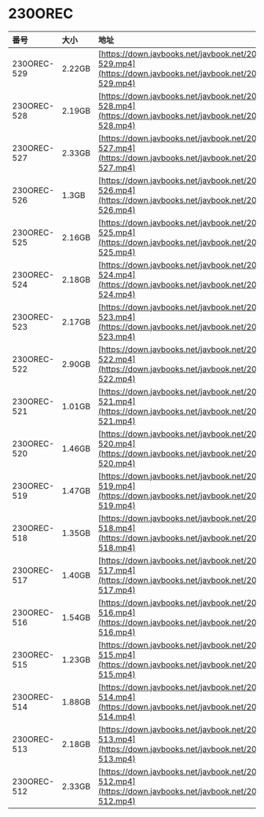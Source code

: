 # 230OREC

| 番号 | 大小 | 地址 |
| :--- | :--- | :--- |
| 230OREC-529 | 2.22GB | [https://down.javbooks.net/javbook.net/2020/06/23/230OREC-529.mp4](https://down.javbooks.net/javbook.net/2020/06/23/230OREC-529.mp4) |
| 230OREC-528 | 2.19GB | [https://down.javbooks.net/javbook.net/2020/06/23/230OREC-528.mp4](https://down.javbooks.net/javbook.net/2020/06/23/230OREC-528.mp4) |
| 230OREC-527 | 2.33GB | [https://down.javbooks.net/javbook.net/2020/06/23/230OREC-527.mp4](https://down.javbooks.net/javbook.net/2020/06/23/230OREC-527.mp4) |
| 230OREC-526 | 1.3GB | [https://down.javbooks.net/javbook.net/2020/06/23/230OREC-526.mp4](https://down.javbooks.net/javbook.net/2020/06/23/230OREC-526.mp4) |
| 230OREC-525 | 2.16GB | [https://down.javbooks.net/javbook.net/2020/06/21/230OREC-525.mp4](https://down.javbooks.net/javbook.net/2020/06/21/230OREC-525.mp4) |
| 230OREC-524 | 2.18GB | [https://down.javbooks.net/javbook.net/2020/06/21/230OREC-524.mp4](https://down.javbooks.net/javbook.net/2020/06/21/230OREC-524.mp4) |
| 230OREC-523 | 2.17GB | [https://down.javbooks.net/javbook.net/2020/06/21/230OREC-523.mp4](https://down.javbooks.net/javbook.net/2020/06/21/230OREC-523.mp4) |
| 230OREC-522 | 2.90GB | [https://down.javbooks.net/javbook.net/2020/06/21/230OREC-522.mp4](https://down.javbooks.net/javbook.net/2020/06/21/230OREC-522.mp4) |
| 230OREC-521 | 1.01GB | [https://down.javbooks.net/javbook.net/2020/06/20/230OREC-521.mp4](https://down.javbooks.net/javbook.net/2020/06/20/230OREC-521.mp4) |
| 230OREC-520 | 1.46GB | [https://down.javbooks.net/javbook.net/2020/06/20/230OREC-520.mp4](https://down.javbooks.net/javbook.net/2020/06/20/230OREC-520.mp4) |
| 230OREC-519 | 1.47GB | [https://down.javbooks.net/javbook.net/2020/06/20/230OREC-519.mp4](https://down.javbooks.net/javbook.net/2020/06/20/230OREC-519.mp4) |
| 230OREC-518 | 1.35GB | [https://down.javbooks.net/javbook.net/2020/06/27/230OREC-518.mp4](https://down.javbooks.net/javbook.net/2020/06/27/230OREC-518.mp4) |
| 230OREC-517 | 1.40GB | [https://down.javbooks.net/javbook.net/2020/06/27/230OREC-517.mp4](https://down.javbooks.net/javbook.net/2020/06/27/230OREC-517.mp4) |
| 230OREC-516 | 1.54GB | [https://down.javbooks.net/javbook.net/2020/06/27/230OREC-516.mp4](https://down.javbooks.net/javbook.net/2020/06/27/230OREC-516.mp4) |
| 230OREC-515 | 1.23GB | [https://down.javbooks.net/javbook.net/2020/06/27/230OREC-515.mp4](https://down.javbooks.net/javbook.net/2020/06/27/230OREC-515.mp4) |
| 230OREC-514 | 1.88GB | [https://down.javbooks.net/javbook.net/2020/06/27/230OREC-514.mp4](https://down.javbooks.net/javbook.net/2020/06/27/230OREC-514.mp4) |
| 230OREC-513 | 2.18GB | [https://down.javbooks.net/javbook.net/2020/06/27/230OREC-513.mp4](https://down.javbooks.net/javbook.net/2020/06/27/230OREC-513.mp4) |
| 230OREC-512 | 2.33GB | [https://down.javbooks.net/javbook.net/2020/06/27/230OREC-512.mp4](https://down.javbooks.net/javbook.net/2020/06/27/230OREC-512.mp4) |



